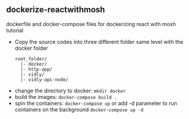 ## dockerize-reactwithmosh
dockerfile and docker-compose files for dockerizing react with mosh tutorial

- Copy the source codes into three different folder same level with the docker folder
  ```
  root_folder/
    |- docker/
    |- http-app/
    |- vidly/
    |- vidly-api-node/
  ```  
- change the directory to docker: `mkdir docker`
- build the images: `docker-compose build .`
- spin the containers: `docker-compose up` or add -d parameter to run containers on the background `docker-compose up -d`
